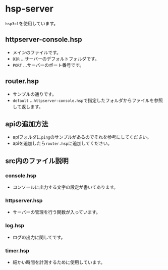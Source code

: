 # hsp-server

`hsp3cl`を使用しています。



## httpserver-console.hsp

- メインのファイルです。
- `DIR` ...サーバーのデフォルトフォルダです。
- `PORT` ...サーバーのポート番号です。



## router.hsp

- サンプルの通りです。
- `default` ...`httpserver-console.hsp`で指定したフォルダからファイルを参照して返します。



## apiの追加方法

- apiフォルダに`ping`のサンプルがあるのでそれを参考にしてください。
- apiを追加したら`router.hsp`に追加してください。



## src内のファイル説明

### console.hsp

- コンソールに出力する文字の設定が書いてあります。

### httpserver.hsp

- サーバーの管理を行う関数が入っています。

### log.hsp

- ログの出力に関してです。

### timer.hsp

- 細かい時間を計測するために使用しています。

